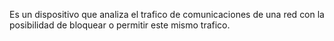 Es un dispositivo que analiza el trafico de comunicaciones de una red con la posibilidad de bloquear o permitir este mismo trafico.



